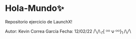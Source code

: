 # Hola-Mundo✨
Repositorio ejercicio de LaunchX!

Autor: Kevin Correa García
Fecha: 12/02/22
/╲/\╭[ ᴼᴼ ౪ ᴼᴼ]╮/\╱\
